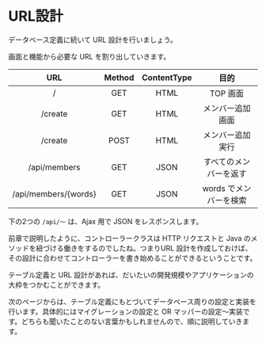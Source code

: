 # URL設計

データベース定義に続いて URL 設計を行いましょう。

画面と機能から必要な URL を割り出していきます。

|URL|Method|ContentType|目的|
|:---:|:---:|:---:|:---:|
|/|GET|HTML|TOP 画面|
|/create|GET|HTML|メンバー追加 画面|
|/create|POST|HTML|メンバー追加 実行|
|/api/members|GET|JSON|すべてのメンバーを返す|
|/api/members/{words}|GET|JSON|words でメンバーを検索|

下の2つの ```/api/〜``` は、Ajax 用で JSON をレスポンスします。

前章で説明したように、コントローラークラスは HTTP リクエストと Java のメソッドを紐づける働きをするのでしたね。つまりURL 設計を作成しておけば、その設計に合わせてコントローラーを書き始めることができるということです。

テーブル定義と URL 設計があれば、だいたいの開発規模やアプリケーションの大枠をつかむことができます。

次のページからは、テーブル定義にもとづいてデータベース周りの設定と実装を行います。具体的にはマイグレーションの設定と OR マッパーの設定〜実装です。どちらも聞いたことのない言葉かもしれませんので、順に説明していきます。
